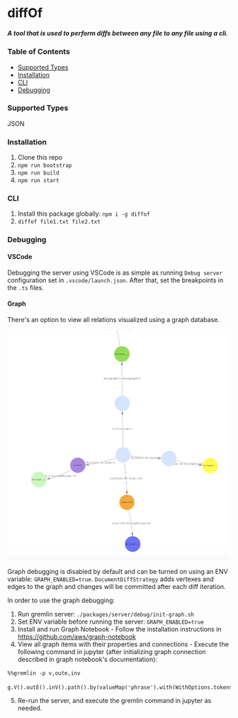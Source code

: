 # diffOf

##### A tool that is used to perform diffs between any file to any file using a cli.

### Table of Contents

- [Supported Types](#supported-types)
- [Installation](#installation)
- [CLI](#cli)
- [Debugging](#debugging)

### Supported Types

JSON

### Installation

1. Clone this repo
2. `npm run bootstrap`
3. `npm run build`
4. `npm run start`

### CLI

1. Install this package globally: `npm i -g diffof`
2. `diffof file1.txt file2.txt`

### Debugging
#### VSCode
Debugging the server using VSCode is as simple as running `Debug server` configuration set in `.vscode/launch.json`. After that, set the breakpoints in the `.ts` files.

#### Graph
There's an option to view all relations visualized using a graph database.

![Graph Visualization Sample](./packages/server/debug/graph.png "Graph Visualization Sample")

Graph debugging is disabled by default and can be turned on using an ENV variable: `GRAPH_ENABLED=true`.
`DocumentDiffStrategy` adds vertexes and edges to the graph and changes will be committed after each diff iteration.

In order to use the graph debugging:
1. Run gremlin server: `./packages/server/debug/init-graph.sh`
2. Set ENV variable before running the server: `GRAPH_ENABLED=true`
3. Install and run Graph Notebook - Follow the installation instructions in https://github.com/aws/graph-notebook
4. View all graph items with their properties and connections - Execute the following command in jupyter (after initializing graph connection described in graph notebook's documentation):
```
%%gremlin -p v,oute,inv

g.V().outE().inV().path().by(valueMap('phrase').with(WithOptions.tokens))
```
5. Re-run the server, and execute the gremlin command in jupyter as needed.
